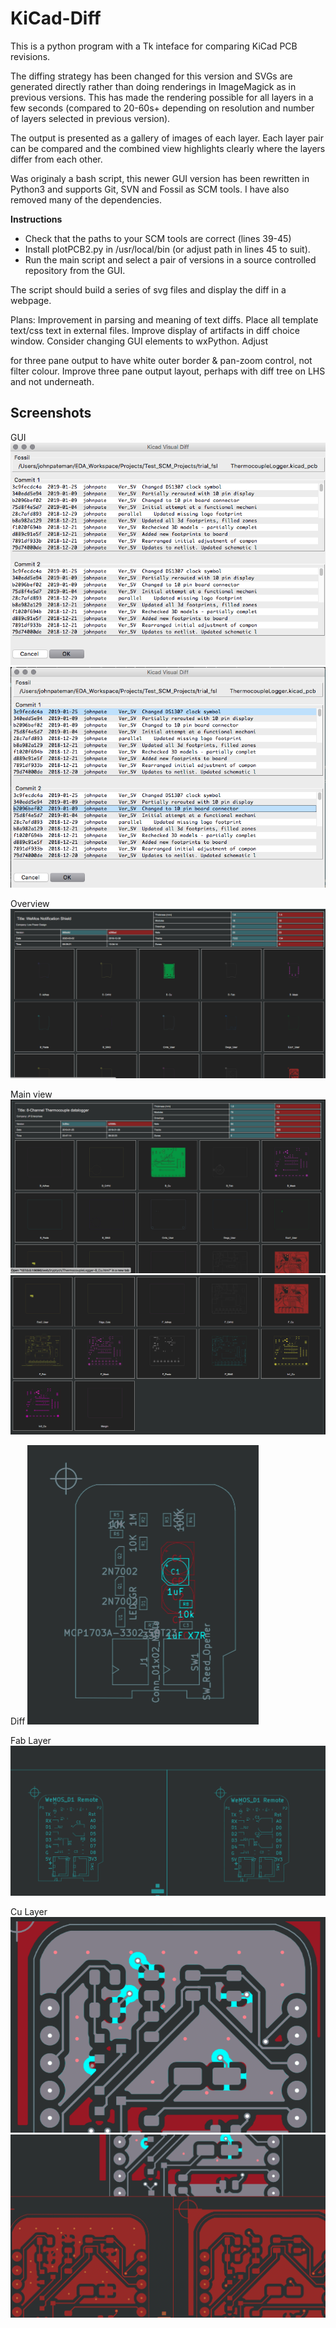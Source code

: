 # KiCad-Diff

This is a python program with a Tk inteface for comparing KiCad PCB revisions.

The diffing strategy has been changed for this version and SVGs are generated directly rather than doing renderings in ImageMagick as in previous versions. This has made the rendering possible for all layers in a few seconds (compared to 20-60s+ depending on resolution and number of layers selected in previous version).

The output is presented as a gallery of images of each layer. Each layer pair can be compared and the combined view highlights clearly where the layers differ from each other.

Was originaly a bash script, this newer GUI version has been rewritten in Python3 and supports Git, SVN and Fossil as SCM tools. I have also removed many of the dependencies.
 

**Instructions**
  *  Check that the paths to your SCM tools are correct (lines 39-45)
  *  Install plotPCB2.py in /usr/local/bin (or adjust path in lines 45 to suit). 
  *  Run the main script and select a pair of versions in a source controlled repository from the GUI.

  The script should build a series of svg files and display the diff in a webpage.
 

  Plans:
  Improvement in parsing and meaning of text diffs.
  Place all template text/css text in external files.
  Improve display of artifacts in diff choice window.
  Consider changing GUI elements to wxPython.
  Adjust <div> for three pane output to have white outer border & pan-zoom control, not filter colour.
  Improve three pane output layout, perhaps with diff tree on LHS and not underneath.

  ## Screenshots
GUI
![GUI](/Documents/gui.png)
![GUI](/Documents/gui2.png)

Overview
![Overview](/Documents/overview.png)

Main view
![Main](/Documents/main1.png)
![Main](/Documents/main2.png)

Diff
![Fab Layer Diff](/Documents/diff.png)

Fab Layer 
![Fab layer side by side](/Documents/pair.png)

Cu Layer
![Cu difference view](/Documents/cu.png)
![Cu layer - 3 pane view](/Documents/composite.png)


